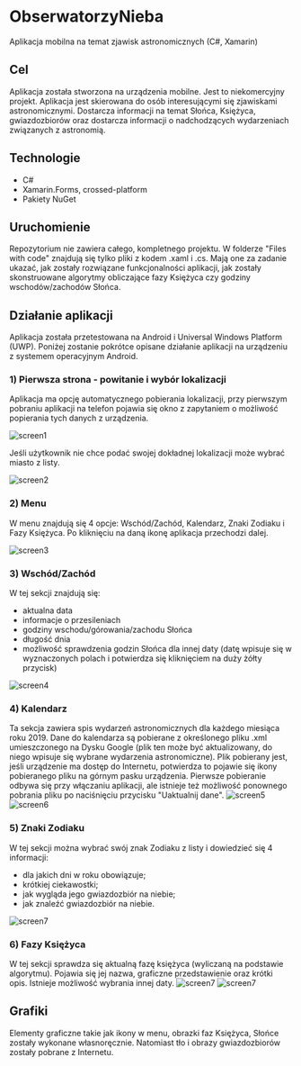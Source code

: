 # ObserwatorzyNieba
Aplikacja mobilna na temat zjawisk astronomicznych (C#, Xamarin)

## Cel
Aplikacja została stworzona na urządzenia mobilne. Jest to niekomercyjny projekt. Aplikacja jest skierowana do osób interesującymi się zjawiskami astronomicznymi.
Dostarcza informacji na temat Słońca, Księżyca, gwiazdozbiorów oraz dostarcza informacji o nadchodzących wydarzeniach związanych z astronomią.

## Technologie
* C#
* Xamarin.Forms, crossed-platform
* Pakiety NuGet

## Uruchomienie
Repozytorium nie zawiera całego, kompletnego projektu. W folderze "Files with code" znajdują się tylko pliki z kodem .xaml i .cs. 
Mają one za zadanie ukazać, jak zostały rozwiązane funkcjonalności aplikacji, jak zostały skonstruowane algorytmy obliczające fazy Księżyca czy godziny wschodów/zachodów Słońca.

## Działanie aplikacji
Aplikacja została przetestowana na Android i Universal Windows Platform (UWP). Poniżej zostanie pokrótce opisane działanie aplikacji na urządzeniu z systemem operacyjnym Android.

### 1) Pierwsza strona - powitanie i wybór lokalizacji
Aplikacja ma opcję automatycznego pobierania lokalizacji, przy pierwszym pobraniu aplikacji na telefon pojawia się okno z zapytaniem o możliwość popierania tych danych z urządzenia.

![screen1](/Pictures/Screenshot_20200207-111223.jpg)

Jeśli użytkownik nie chce podać swojej dokładnej lokalizacji może wybrać miasto z listy. 

![screen2](/Pictures/Screenshot_20200207-111230.jpg)

### 2) Menu
W menu znajdują się 4 opcje: Wschód/Zachód, Kalendarz, Znaki Zodiaku i Fazy Księżyca. Po kliknięciu na daną ikonę aplikacja przechodzi dalej.

![screen3](/Pictures/Screenshot_20200207-111245.jpg)

### 3) Wschód/Zachód
W tej sekcji znajdują się:
- aktualna data
- informacje o przesileniach
- godziny wschodu/górowania/zachodu Słońca
- długość dnia
- możliwość sprawdzenia godzin Słońca dla innej daty (datę wpisuje się w wyznaczonych polach i potwierdza się kliknięciem na duży żółty przycisk)

![screen4](/Pictures/Screenshot_20200207-111325.jpg)

### 4) Kalendarz
Ta sekcja zawiera spis wydarzeń astronomicznych dla każdego miesiąca roku 2019.
Dane do kalendarza są pobierane z określonego pliku .xml umieszczonego na Dysku Google (plik ten może być aktualizowany, do niego wpisuje się wybrane wydarzenia astronomiczne).
Plik pobierany jest, jeśli urządzenie ma dostęp do Internetu, potwierdza to pojawie się ikony pobieranego pliku na górnym pasku urządzenia. 
Pierwsze pobieranie odbywa się przy włączaniu aplikacji, ale istnieje też możliwość ponownego pobrania pliku po naciśnięciu przycisku "Uaktualnij dane".
![screen5](/Pictures/Screenshot_20200207-111350.jpg)
![screen6](/Pictures/Screenshot_20200207-111402.jpg)

### 5) Znaki Zodiaku
W tej sekcji można wybrać swój znak Zodiaku z listy i dowiedzieć się 4 informacji:
- dla jakich dni w roku obowiązuje;  
- krótkiej ciekawostki;
- jak wygląda jego gwiazdozbiór na niebie;
- jak znaleźć gwiazdozbiór na niebie.

![screen7](/Pictures/Screenshot_20200207-111440.jpg)

### 6) Fazy Księżyca
W tej sekcji sprawdza się aktualną fazę księżyca (wyliczaną na podstawie algorytmu). Pojawia się jej nazwa, graficzne przedstawienie oraz krótki opis.
Istnieje możliwość wybrania innej daty.
![screen7](/Pictures/Screenshot_20200207-111448.jpg)
![screen7](/Pictures/Screenshot_20200207-111519.jpg)

## Grafiki
Elementy graficzne takie jak ikony w menu, obrazki faz Księżyca, Słońce zostały wykonane własnoręcznie. Natomiast tło i obrazy gwiazdozbiorów zostały pobrane z Internetu.
